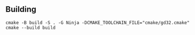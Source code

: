 ## Building
```console
cmake -B build -S . -G Ninja -DCMAKE_TOOLCHAIN_FILE="cmake/gd32.cmake"
cmake --build build
```
